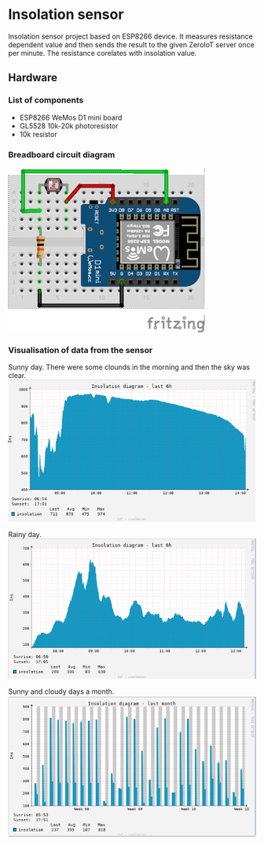 # Insolation sensor
Insolation sensor project based on ESP8266 device. It measures resistance dependent value and then sends the result to the given ZeroIoT server once per minute.
The resistance corelates with insolation value.

## Hardware

### List of components
* ESP8266 WeMos D1 mini board
* GL5528 10k-20k photoresistor
* 10k resistor

### Breadboard circuit diagram
![circuit](/fz/insolation_sensor.png)


### Visualisation of data from the sensor 

Sunny day. There were some clounds in the morning and then the sky was clear. 
![circuit](/img/sunny_day_24h.png)


Rainy day. 
![circuit](/img/rainy_day_24h.png)


Sunny and cloudy days a month.
![circuit](/img/sunny_and_cloudy_days_month.png)

